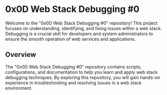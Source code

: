 # 0x0D Web Stack Debugging #0
Welcome to the "0x0D Web Stack Debugging #0" repository! This project focuses on understanding, identifying, and fixing issues within a web stack. Debugging is a crucial skill for developers and system administrators to ensure the smooth operation of web services and applications.

## Overview
The "0x0D Web Stack Debugging #0" repository contains scripts, configurations, and documentation to help you learn and apply web stack debugging techniques. By exploring this repository, you will gain hands-on experience in troubleshooting and resolving issues in a web stack environment.
